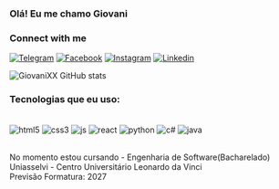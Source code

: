 ### Olá! Eu me chamo Giovani

### Connect with me

[![Telegram](https://img.shields.io/badge/Telegram-2CA5E0?style=for-the-badge&logo=telegram&logoColor=white)](https://t.me/GC_Desenvolvimentos)
[![Facebook](https://img.shields.io/badge/Facebook-1877F2?style=for-the-badge&logo=facebook&logoColor=white)](https://www.facebook.com/giovani.chaves.52/)
[![Instagram](https://img.shields.io/badge/Instagram-E4405F?style=for-the-badge&logo=instagram&logoColor=white)](https://www.instagram.com/giovani.chaves.52)
[![Linkedin](https://img.shields.io/badge/LinkedIn-0077B5?style=for-the-badge&logo=linkedin&logoColor=white)](https://www.linkedin.com/in/giovani-v-chaves-245440201/)

![GiovaniXX GitHub stats](https://github-readme-stats.vercel.app/api?username=GiovaniXX&show_icons=true&theme=radical)

### Tecnologias que eu uso:

<div style="display: inline_block"><br/>
  <img align="center" alt="html5" src="https://img.shields.io/badge/HTML5-E34F26?style=for-the-badge&logo=html5&logoColor=white" />
  <img align="center" alt="css3" src="https://img.shields.io/badge/CSS3-1572B6?style=for-the-badge&logo=css3&logoColor=white" />
  <img align="center" alt="js" src="https://img.shields.io/badge/JavaScript-323330?style=for-the-badge&logo=javascript&logoColor=F7DF1E" />
  <img align="center" alt="react" src="https://img.shields.io/badge/React-20232A?style=for-the-badge&logo=react&logoColor=61DAFB" />
  <img align="center" alt="python" src="https://img.shields.io/badge/Python-14354C?style=for-the-badge&logo=python&logoColor=white" />
  <img align="center" alt="c#" src="https://img.shields.io/badge/C%23-239120?style=for-the-badge&logo=c-sharp&logoColor=white" />
  <img align="center" alt="java" src="https://img.shields.io/badge/Java-ED8B00?style=for-the-badge&logo=java&logoColor=white" /> 
</div><br/>

No momento estou cursando - Engenharia de Software(Bacharelado)
Uniasselvi - Centro Universitário Leonardo da Vinci<br/>
Previsão Formatura: 2027
